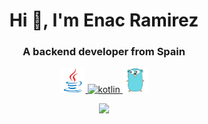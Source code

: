 <h1 align="center">Hi 👋, I'm Enac Ramirez</h1>
<h3 align="center">A backend developer from Spain</h3>

<p align="center">
  <a href="#" target="_blank" rel="noreferrer"> 
    <img src="https://raw.githubusercontent.com/devicons/devicon/master/icons/java/java-original.svg" alt="java" width="40" height="40"/> 
  </a>
  <a href="#" target="_blank" rel="noreferrer"> 
    <img src="https://www.vectorlogo.zone/logos/kotlinlang/kotlinlang-icon.svg" alt="kotlin" width="40" height="40"/>
  </a>
  <a href="#" target="_blank" rel="noreferrer"> 
    <img src="https://raw.githubusercontent.com/devicons/devicon/master/icons/go/go-original.svg" alt="go" width="40" height="40"/> 
  </a>
</p>

<p align = "center">
  <img src = "https://github-readme-stats.vercel.app/api?username=enac21&show_icons=true&discord_old_blurple&theme=transparent" width = 400>
</p>
